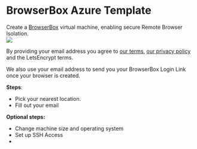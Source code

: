 <h1>BrowserBox Azure Template</h1>

Create a [BrowserBox](https://github.com/yjh/BrowserBox) virtual machine, enabling secure Remote Browser Isolation.
<br><img src=https://dosaygo.com/favicon.ico>

By providing your email address you agree to [our terms](https://dosaygo.com/terms.txt), [our privacy policy](https://dosaygo.com/privacy.txt) and the LetsEncrypt terms. 

We also use your email address to send you your BrowserBox Login Link once your browser is created.

**Steps**:

- Pick your nearest location.
- Fill out your email

**Optional steps:**

- Change machine size and operating system
- Set up SSH Access
- 
